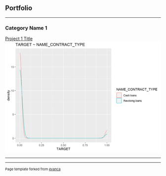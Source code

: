 ## Portfolio

---

### Category Name 1 

[Project 1 Title](/sample_page)
<img src="images/project_image.png?raw=true"/>

---


---
<p style="font-size:11px">Page template forked from <a href="https://github.com/jenisharw/jenisharw.github.io.git/quick-portfolio">evanca</a></p>
<!-- Remove above link if you don't want to attibute -->
